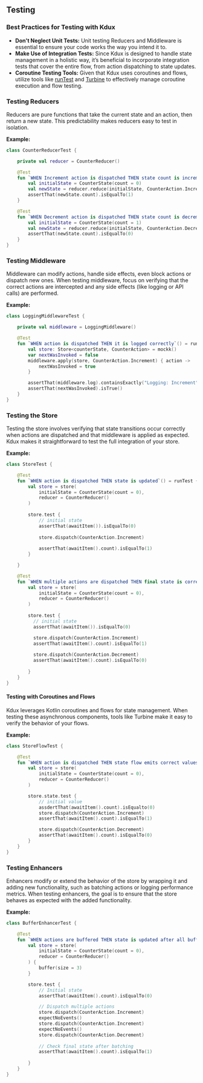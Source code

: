 ## Testing

### Best Practices for Testing with Kdux

- **Don't Neglect Unit Tests:** Unit testing Reducers and Middleware is essential to ensure your code works the way you
  intend it to.
- **Make Use of Integration Tests:** Since Kdux is designed to handle state management in a holistic way, it’s
  beneficial to incorporate integration tests that cover the entire flow, from action dispatching to state updates.
- **Coroutine Testing Tools:** Given that Kdux uses coroutines and flows, utilize tools like [runTest](https://kotlinlang.org/api/kotlinx.coroutines/kotlinx-coroutines-test/kotlinx.coroutines.test/run-test.html)
  and [Turbine](https://github.com/cashapp/turbine) to effectively manage coroutine execution and flow testing.

### Testing Reducers

Reducers are pure functions that take the current state and an action, then return a new state. This predictability
makes reducers easy to test in isolation.

**Example:**

```kotlin
class CounterReducerTest {

    private val reducer = CounterReducer()

    @Test
    fun `WHEN Increment action is dispatched THEN state count is incremented`() = runTest {
        val initialState = CounterState(count = 0)
        val newState = reducer.reduce(initialState, CounterAction.Increment)
        assertThat(newState.count).isEqualTo(1)
    }

    @Test
    fun `WHEN Decrement action is dispatched THEN state count is decremented`() = runTest {
        val initialState = CounterState(count = 1)
        val newState = reducer.reduce(initialState, CounterAction.Decrement)
        assertThat(newState.count).isEqualTo(0)
    }
}
```

### Testing Middleware

Middleware can modify actions, handle side effects, even block actions or dispatch new ones. When testing
middleware, focus on verifying that the correct actions are intercepted and any side effects (like logging or API calls)
are performed.

**Example:**

```kotlin
class LoggingMiddlewareTest {

    private val middleware = LoggingMiddleware()

    @Test
    fun `WHEN action is dispatched THEN it is logged correctly`() = runTest {
        val store: Store<counterState, CounterAction> = mockk()
        var nextWasInvoked = false
        middleware.apply(store, CounterAction.Increment) { action ->
            nextWasInvoked = true
        }

        assertThat(middleware.log).containsExactly("Logging: Increment")
        assertThat(nextWasInvoked).isTrue()
    }
}
```

### Testing the Store

Testing the store involves verifying that state transitions occur correctly when actions are dispatched and that
middleware is applied as expected. Kdux makes it straightforward to test the full integration of your store.

**Example:**

```kotlin
class StoreTest {

    @Test
    fun `WHEN action is dispatched THEN state is updated`() = runTest {
        val store = store(
            initialState = CounterState(count = 0),
            reducer = CounterReducer()
        )
      
        store.test {
            // initial state
            assertThat(awaitItem()).isEqualTo(0)
          
            store.dispatch(CounterAction.Increment)
  
            assertThat(awaitItem().count).isEqualTo(1)
        }

    }

    @Test
    fun `WHEN multiple actions are dispatched THEN final state is correct`() = runTest {
        val store = store(
            initialState = CounterState(count = 0),
            reducer = CounterReducer()
        )
      
        store.test {
          // initial state
          assertThat(awaitItem()).isEqualTo(0)

          store.dispatch(CounterAction.Increment)
          assertThat(awaitItem().count).isEqualTo(1)
          
          store.dispatch(CounterAction.Decrement)
          assertThat(awaitItem().count).isEqualTo(0)
            
        }
    }
}
```

#### Testing with Coroutines and Flows

Kdux leverages Kotlin coroutines and flows for state management. When testing these asynchronous components, tools like
Turbine make it easy to verify the behavior of your flows.

**Example:**

```kotlin
class StoreFlowTest {

    @Test
    fun `WHEN action is dispatched THEN state flow emits correct values`() = runTest {
        val store = store(
            initialState = CounterState(count = 0),
            reducer = CounterReducer()
        )

        store.state.test {
            // initial value
            assdertThat(awaitItem().count).isEqualto(0)
            store.dispatch(CounterAction.Increment)
            assertThat(awaitItem().count).isEqualTo(1)

            store.dispatch(CounterAction.Decrement)
            assertThat(awaitItem().count).isEqualTo(0)
        }
    }
}
```

### Testing Enhancers

Enhancers modify or extend the behavior of the store by wrapping it and adding new functionality, such as batching
actions or logging performance metrics. When testing enhancers, the goal is to ensure that the store behaves as expected
with the added functionality.

**Example:**

```kotlin
class BufferEnhancerTest {

    @Test
    fun `WHEN actions are buffered THEN state is updated after all buffer is filled`() = runTest {
        val store = store(
            initialState = CounterState(count = 0),
            reducer = CounterReducer()
        ) {
            buffer(size = 3)
        }

        store.test {
            // Initial state
            assertThat(awaitItem().count).isEqualTo(0)

            // Dispatch multiple actions
            store.dispatch(CounterAction.Increment)
            expectNoEvents()
            store.dispatch(CounterAction.Increment)
            expectNoEvents()
            store.dispatch(CounterAction.Decrement)
    
            // Check final state after batching
            assertThat(awaitItem().count).isEqualTo(1)
            
        }
    }
}
```

